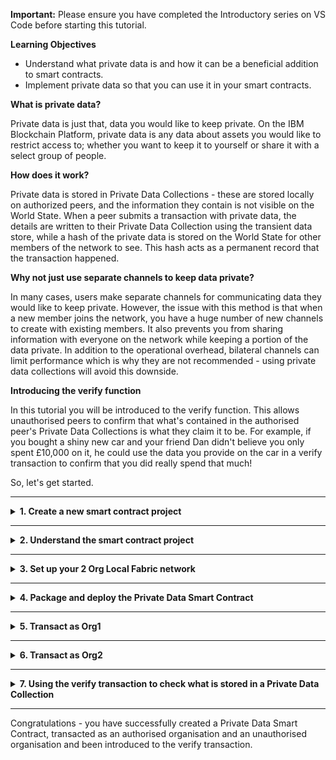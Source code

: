 **Important:** Please ensure you have completed the Introductory series on VS Code before starting this tutorial.

**Learning Objectives**

- Understand what private data is and how it can be a beneficial addition to smart contracts.
- Implement private data so that you can use it in your smart contracts.

**What is private data?**

Private data is just that, data you would like to keep private. On the IBM Blockchain Platform, private data is any data about assets you would like to restrict access to; whether you want to keep it to yourself or share it with a select group of people.

**How does it work?**

Private data is stored in Private Data Collections - these are stored locally on authorized peers, and the information they contain is not visible on the World State. When a peer submits a transaction with private data, the details are written to their Private Data Collection using the transient data store, while a hash of the private data is stored on the World State for other members of the network to see. This hash acts as a permanent record that the transaction happened.

**Why not just use separate channels to keep data private?**

In many cases, users make separate channels for communicating data they would like to keep private. However, the issue with this method is that when a new member joins the network, you have a huge number of new channels to create with existing members. It also prevents you from sharing information with everyone on the network while keeping a portion of the data private. In addition to the operational overhead, bilateral channels can limit performance which is why they are not recommended - using private data collections will avoid this downside.

**Introducing the verify function**

In this tutorial you will be introduced to the verify function. This allows unauthorised peers to confirm that what's contained in the authorised peer's Private Data Collections is what they claim it to be. For example, if you bought a shiny new car and your friend Dan didn't believe you only spent £10,000 on it, he could use the data you provide on the car in a verify transaction to confirm that you did really spend that much!

So, let's get started.

---

<details>
<summary><b>1. Create a new smart contract project</b></summary>

Private Data Smart Contracts are available in TypeScript, Java and JavaScript, this tutorial will use TypeScript. The steps for this are very similar to those in Tutorial 1 of the Introductory Series, but here we will be choosing the Private Data Smart Contract.

> Commands can be executed from the Command Palette (`Ctrl+Shift+P` for Windows, `Cmd+Shift+P` for MacOS). For this extension, all commands start with `IBM Blockchain Platform:`. Throughout this tutorial, there will be side notes prompting you when an interaction can be done using the Command Palette.

1. Navigate to the __IBM Blockchain Platform__ window by selecting the corresponding icon from the icon panel on the left.

2. Hover over the `SMART CONTRACTS` panel, click the `...` menu, and select the `Create New Project` option from the dropdown.

    > Command Palette alternative: Create New Project

3. As this is a tutorial on private data, we will be using the `Private Data Contract`, so select this option.

4. Choose a smart contract language. As previously stated, this tutorial will use `TypeScript`, but feel free to choose `Java` or `JavaScript` if you would prefer to work with that.

5. The next option is whether you would like to name your private asset in the generated contract. The default is `MyPrivateAsset`, but feel free to name your asset whatever you want. However, we recommend sticking with `MyPrivateAsset` for this tutorial.

    > Pro Tip: If you decided to change the name of your asset, remember to swap `MyPrivateAsset` for your new name in future steps.

6. Choose a location to save the project. Click `Browse`, then
`New Folder` and name the project what you want e.g. `privateContract`. Make sure you avoid using spaces when you name the folder.

7. Click `Create`, select the new folder you created and click `Save`.

8. Finally, select `Add to workspace` from the options listed.

There will now be a skeleton contract in your desired language, containing your private asset. You can view your new contract by navigating to the Explorer view (the document looking icon in the left-hand icon bar), and opening `src/my-private-asset-contract.ts`.

Congratulations, you've created a Private Data Smart Contract!
</details>

---

<details><summary><b>2. Understand the smart contract project</b></summary>

The generated private data smart contract contains all the same functions as a regular contract but features an added verify transaction. In this optional step, we'll take a look at the differences between transactions on the `Default Smart Contract` and the `Private Data Contract`, focusing on the new transaction – `verifyPrivateAsset()`.

The main CRUD (`create`, `read`, `update` and `delete`) functions along with the `Exists` function do exactly as their names suggest.

In a `Default Smart Contract`, the functions appear as `createAsset()` or `deleteAsset()`. But in a Private Data Contract, they appear as;

`createMyPrivateAsset()`

`readMyPrivateAsset()`

`updateMyPrivateAsset()`

`deleteMyPrivateAsset()`

`privateMyAssetExists()`

The functions are discussed at length in the Introductory Series, so we recommend going and having a look at Step 2: Understand the smart contract (optional) in Tutorial 1: Local Smart Contract Development, if you feel like you need to refresh your memory on what these transactions do. However, there are a couple of small differences between how some of these transactions work on the `Default Smart Contract` and the `Private Data Contract` you have created.

Unlike the `create` and `update` transactions in the `Default Smart Contract`, the `create` and `update` transactions in the `Private Data Contract` make use of transient data, which you would provide when you submit one of these transactions. Transient data is temporary and local to a peer, so it is perfect for passing private data into a transaction. These features mean that any information provided as transient data will not be recorded on the public ledger.

The `verifyMyPrivateAsset` transaction can be used to verify if a given set of private data exists.

    @Transactions(false)

    public async verifyMyPrivateAsset(ctx: Context, myPrivateAssetId:   string, objectToVerify: MyPrivateAsset): Promise<boolean>

This transaction requires three arguments – `mspid`, `myPrivateAssetId` and the `objectToVerify` (made up of a key/value pair). The `mspid` is the ID of the organization that you want to verify against, for example if Bob wants to verify Alice's data then he would input Alice's MSPID. The `myPrivateAssetId` is simply the key that was used when saving the private data (supplied when passing in transient data) to the Private Data Collection. The object key and value will appear in the format `{"key":value"}`. For example, if Alice stores some private data `{"myPrivateValue":"50"}` in her Private Data Collection, identifiable by the MSPID `AliceOrg1MSP`, which only she has access to but wants to prove to Bob that it exists, Bob would use the verify transaction to confirm whether Alice is telling the truth or not. Bob can now submit the `verifyPrivateAsset()` transaction with the arguments: `mspid` Alice's is `AliceOrg1MSP`, `asset ID` which is on the public ledger as `myPrivateAssetID` and the object `{"myPrivateValue":"50"}`. If Alice provided the correct data, the transaction should return true as the hash provided matches the hash stored on the public ledger. We will look at this in more detail later.

Notice the lines that start with `@Transaction()`. These come before each function in the generated `Private Data Contract` and they define the preceding transaction to be a callable transaction function. `@Transaction()` takes a boolean parameter where `true` indicates that the function is intended to be called using  `submit` and `false` indicates that the function is intended to be called using `evaluate`, with the default being set to true. The differences between `@Transaction()` and `@Transaction(false)` is especially important when it comes to the `readMyPrivateAsset()` transaction. A `Submit transaction` MUST NOT be performed on the `readMyPrivateAsset()`transaction. Doing so would result in the returned private data being submitted to the public ledger.

At the top of the `Private Data Contract` you'll see the function `getCollectionName`, a helper function that returns the `collectionName` that is required when transacting with a private contract. It is currently implemented to utilize the implicit collection that is created when you create a Local Fabric network through the extension. Implicit collections are a v2.0 Hyperledger feature, find out more about them [on the official Hyperledger Fabric docs](https://hyperledger-fabric.readthedocs.io/en/release-2.2/private-data-arch.html#referencing-implicit-collections-from-chaincode).

It is also worth having a look at the collections.json file at the root of the file directory for your project. Collections.json is the file that defines information such as who can persist data, how long private data is stored in a private database and the number of peers required for disseminating data – as well as how many it can be distributed to. The file currently contains only an empty array as we'll be using implicit collections in this tutorial, when you want to stop using implicit collections there is an example collections.json [on the official Hyperledger Fabric docs](https://hyperledger-fabric.readthedocs.io/en/release-2.2/private-data-arch.html#private-data-collection-definition).
</details>

---

<details>
<summary><b>3. Set up your 2 Org Local Fabric network</b></summary>

In this step, we will take you through the steps of creating a 2 org network. However, if you already have a 2 org network set up, feel free to use that instead.

> Note: If you use your own network, add it as a collection in the collections.json file once the contract has been generated.

1. Hover over the `FABRIC ENVIRONMENTS` panel on the left hand side of the screen and select the +.
2. You will then be asked to `Select a method to add an environment`. Choose the `Create new from template` option.
3. From the list of network configuration options, choose the `2 Org template (2 CAs, 2 peers, 1 channel)`.
4. Give your network a name e.g. `newNetwork`. Whatever you find easy to identify!
5. Select `V2_0 (Recommended)` as the channel capability. Then press `enter` which will trigger your network runtime to start.

After a few minutes, you will have your 2 org network ready to use your new Private Data Smart Contract on!

This step also creates the implicit collections described in the previous step. As this is a 2 org network, 2 collections will be created. They will be created as `_implicit_org_Org1MSP` and `_implicit_org_Org2MSP` where `Org1MSP` and `Org2MSP` is the MSPID used to specify the organisation. Your MSPIDs for a network are found in the "Organizations" menu in the "Fabric Environments" panel.

</details>

---

<details>
<summary><b>4. Package and deploy the Private Data Smart Contract</b></summary>

We will now package and deploy our smart contract into the local environment. The VS Code extension has a simplified version of the process to deploy a smart contract..

> <br>
   > <b>Want to know more?</b><br>For more about smart contract packages (chaincode) and the lifecycle, check out the <a href="https://hyperledger-fabric.readthedocs.io/en/latest/chaincode_lifecycle.html">Hyperledger Fabric documentation</a>.
   > <br>&nbsp;

<br/>

**Steps to package and deploy a Private Data Smart Contract:**
*For more information on packaging and deploying a contract, view tutorial 3 of the basic tutorials series.*
1. Move the mouse over the title bar of the Smart Contracts view, click the "..." that appears and select "Package Open Project".
2. Select "tar.gz (V2 channel capabilities)" to deploy this contract in future to a channel with V2 channel capabilities. The Smart Contracts view will be updated to show the new package.
3. In the Fabric Environments view, click "mychannel" -> "+ Deploy smart contract".
4. In the Deploy Smart Contract form, select "privateContract@0.0.1" from the drop down list, and click 'Next'.
5. In step 2 of the form, default values for Definition name and version are provided and don't enter anything for Endorsement policy or Collections configuration as we will be using the preset implicit collections to demonstrate private contracts. Then click 'Next' to move to Step 3 of the deploy. - *For TypeScript smart contracts, both the name and version are taken from the <i>package.json</i> file in the root of the smart contract project.*
6. In step 3 of the form, the automated steps of the deploy are sumarized, click 'Deploy' to start the deployment.

Deployment may take a few minutes to complete.

When deployment has completed you will see the new smart contract listed under "mychannel" in the Fabric Environments view.

> Command Palette alternative: Deploy Smart Contract
</details>

---

<details>
<summary><b>5. Transact as Org1</b></summary>

In this step we will interact with the network as Org1 through a series of transactions. Providing the previous instructions have been followed correctly, all transactions should be successful as Org1 has access to the implicit Private Data Collection that is automatically created (`_implicit_org_1OrgMSP`).

> **Note:** When following the instructions below, do the following if you wish to use the command palette, otherwise ignore this and just follow the instructions below this note.
> 1. You will be asked to choose a gateway to connect with, select your new network, so `newNetwork > Org1`, if that's what you called it.
> 2. Choose your private data smart contract from the list of smart contracts. From here, the flow is the same as stated per instruction.


Let's start transacting!

1. Connect to `Org1`. To do this, select `newNetwork > Org1 Gateway` under the `FABRIC GATEWAYS`. Your Smart Contract should now be seen under `Channels > myChannel` in `FABRIC GATEWAYS`; if you select your smart contract then all the available transactions you can submit and evaluate will be there.

> Note: The extension will ask you to select a peer-targeting policy for this transaction after you've specified the transient data. We will use the default option for every transaction we submit. This is only mentioned in the following step so you are able to see where it fits in, but make sure you select default for every transaction.

2. Let's start off by creating an asset. Left click `createMyPrivateAsset` to open the Transaction View. We'll be using Manual Input so leave that selected and you should see `createMyPrivateAsset` as the preselected Transaction name. The Transaction Arguments should be prefilled with an object containing only `"myPrivateAssetId": ""`, enter as the value of this object `"001"`– this is the `assetID`. Then enter in the Transient data `{"privateValue":"150"}` – this is the private data, it states that the private value for asset 001, is 150. Leave the "Target specific peer (optional)" as it's default. Finally, select "Submit transaction". If your transaction was successful then the Transaction output box should show `No value returned from createMyPrivateAsset`.

3. To check that the private data was stored, we will now evaluate `readMyPrivateAsset` transaction. Using the Transaction View, select `readMyPrivateAsset` from the Transaction name dropdown menu. The Transaction arguments should be prefilled but if not enter `"001"` as the value again as in the previous step. Do not enter in any transient data, in the case that it is prefilled, clear it. Finally, select "Evaluate transaction". If your transaction was successful then the Transaction output box should show `Returned value from readMyPrivateAsset: {"privateValue": "150"}`.

4. Now try submitting an `updateMyPrivateAsset` transaction to update some information about the asset. Using the Transaction View, select `updateMyPrivateAsset` from the Transaction name dropdown menu. The Transaction arguments should be prefilled but if not enter `"001"` as the value again as in the previous step. Then enter in the Transient data `{"privateValue":"125"}`, this will change the private value to be 125. Finally, select "Submit transaction". If your transaction was successful then the Transaction output box should show `No value returned from updateMyPrivateAsset`.

Feel free to submit more transactions with the private asset; but the point is that Org1 has complete control over the asset and can see/change anything about said asset. Now let's see what happens when we connect to the network as Org2 and try to interact with the asset.

</details>

---

<details>
<summary><b>6. Transact as Org2</b></summary>

In this step we will interact with the network as Org2 through a series of transactions. Providing the previous instructions have been followed correctly, attempting to read the asset with ID `001` will not return anything as nothing with that ID has been written to the collection that Org2 is using. Using `verifyMyPrivateAsset` we'll be able to see that Org2 can verify that an asset with ID `001` exists in Org1.

1. Before connecting to the Org2 gateway, disconnect from Org1 by clicking the `disconnect` button on the top right of the gateways panel.

2. Connect to Org2 the same way you connected to Org1 previously. Select `newNetwork > Org2 Gateway` under `FABRIC GATEWAYS`. Now navigate to the list of available transactions for Org2 under `FABRIC GATEWAYS > Channels > mychannel > privateContract@0.0.1`. This list of transactions will be the same as for Org1.

3. Org2 is using a different implicit connection to Org1 and cannot see that Org1 has created an asset with the asset ID of 001. So let's see what happens when Org2 tries to read the transaction. As in step 5.3, left click the `readMyPrivateAsset` transaction to open the Transaction View. Enter `"001"` as the value for the prefilled object in the Transaction argument box and no transient data. Finally, select "Evaluate transaction". This will throw an error into your notifications and the Transaction output should show `Error evaluating transaction: error in simulation: transaction returned with failure: Error: The asset my private asset 001 does not exist`.

4. What if Org2 wanted to create their own private asset? As in step 5.2, submit a `createMyPrivateAsset` transaction. We could use 001 as the assetID (used when Org1 created their asset) but to easily distinguish between assets created by Org1 and Org2, let's use 002. Enter `"002"` for the assetID. Enter `{"privateValue":"150"}` as the transient data, and leave the Target specific peer selection as default. Finally, select "Submit transaction". If your transaction was successful then the Transaction output box should show `No value returned from createMyPrivateAsset`.

You should now feel more comfortable with the differences between transacting as an organisation that is a member of a private data collection and one that isn't. But what if Org2 wanted to check what Org1 had stored in their private data collection with the permission of Org1?

</details>

---

<details>
<summary><b>7. Using the verify transaction to check what is stored in a Private Data Collection</b></summary>

So if Org2 was a regulatory body and wanted to make sure that Org1's private asset was legally sound; Org1 could tell Org2 what the original value of the asset was, and Org2 could run a verify transaction to confirm this. This is what we will do in this step; please remain connected to the Org2 Fabric Gateway. Before carrying out this step, let us give you a bit of information about the verify transaction. The function appears in the contract like this;

    @Transactions(false)

    public async verifyMyPrivateAsset(ctx: Context, mspid: string, myPrivateAssetId: string, objectToVerify: MyPrivateAsset): Promise<boolean>

This shows that when the transaction is submitted, it is going to be looking for 3 arguments; the MSPID (`mspid`), the asset ID (`myPrivateAssetId`) and the object (`objectToVerify: MyPrivateAsset`), where the object is made up of a key and a value. As the contract is preconfigured to work with implicit collections, you will need to specify the MSPID of the organistion that you want to verify against - in our case it will be `Org1MSP` as we want to verify an asset that was created by a contract in Org1.

Once submitted, the output will either return true or false. True if the arguments match the original values for the asset, false if the arguments do not match the original values for the asset.

1. Left click `verifyMyPrivateAsset` from the list of transactions to open the Transaction view. For the arguments enter, you'll want the Transaction argument object to look like the following:
```json
{
  "mspid": "Org1MSP",
  "myPrivateAssetId": "001",
  "objectToVerify": {"privateValue": "125"}
}
```
*Note: if you're using another language and have arguments such as keys such as `arg0` and `arg1` enter the values as above in the same order but leave the keys the same.*

The object includes the MSPID, asset ID and the private value of 125. Do not enter any transient data here and clear the input box if it is prefilled. Finally select "Evaluate transaction". The Transaction output will display `Returned value from verifyMyPrivateAsset: true`. The `true` part of that expression confirms that the information provided by Org1 to Org2 was in fact correct.
2. Feel free to have a go at submitting a verify transaction with incorrect arguments to prove that the transaction would provide a different outcome across the output. For example, submit a `verifyMyPrivateAsset` transaction with the original arguments as above but change the `"objectToVerify"` to have the value `{"privateValue": "150"}`  because Org1 may have forgotten they previously updated the value! Obviously 150 is not the same as 125 so the Transaction output would display `Returned value from verifyMyPrivateAsset: false`.

</details>

---

Congratulations - you have successfully created a Private Data Smart Contract, transacted as an authorised organisation and an unauthorised organisation and been introduced to the verify transaction.
